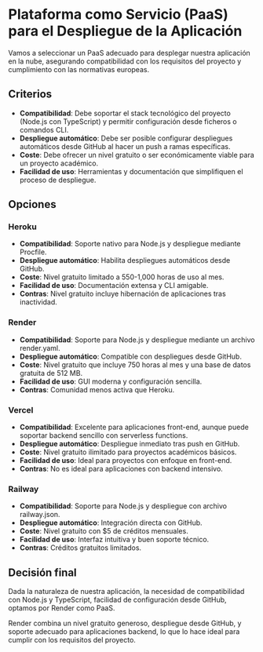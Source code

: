 # Plataforma como Servicio (PaaS) para el Despliegue de la Aplicación
Vamos a seleccionar un PaaS adecuado para desplegar nuestra aplicación en la nube, asegurando compatibilidad con los requisitos del proyecto y cumplimiento con las normativas europeas.

## Criterios
- **Compatibilidad**: Debe soportar el stack tecnológico del proyecto (Node.js con TypeScript) y permitir configuración desde ficheros o comandos CLI.
- **Despliegue automático**: Debe ser posible configurar despliegues automáticos desde GitHub al hacer un push a ramas específicas.
- **Coste**: Debe ofrecer un nivel gratuito o ser económicamente viable para un proyecto académico.
- **Facilidad de uso**: Herramientas y documentación que simplifiquen el proceso de despliegue.

## Opciones

### Heroku
- **Compatibilidad**: Soporte nativo para Node.js y despliegue mediante Procfile.
- **Despliegue automático**: Habilita despliegues automáticos desde GitHub.
- **Coste**: Nivel gratuito limitado a 550-1,000 horas de uso al mes.
- **Facilidad de uso**: Documentación extensa y CLI amigable.
- **Contras**: Nivel gratuito incluye hibernación de aplicaciones tras inactividad.

### Render
- **Compatibilidad**: Soporte para Node.js y despliegue mediante un archivo render.yaml.
- **Despliegue automático**: Compatible con despliegues desde GitHub.
- **Coste**: Nivel gratuito que incluye 750 horas al mes y una base de datos gratuita de 512 MB.
- **Facilidad de uso**: GUI moderna y configuración sencilla.
- **Contras**: Comunidad menos activa que Heroku.

### Vercel
- **Compatibilidad**: Excelente para aplicaciones front-end, aunque puede soportar backend sencillo con serverless functions.
- **Despliegue automático**: Despliegue inmediato tras push en GitHub.
- **Coste**: Nivel gratuito ilimitado para proyectos académicos básicos.
- **Facilidad de uso**: Ideal para proyectos con enfoque en front-end.
- **Contras**: No es ideal para aplicaciones con backend intensivo.

### Railway
- **Compatibilidad**: Soporte para Node.js y despliegue con archivo railway.json.
- **Despliegue automático**: Integración directa con GitHub.
- **Coste**: Nivel gratuito con $5 de créditos mensuales.
- **Facilidad de uso**: Interfaz intuitiva y buen soporte técnico.
- **Contras**: Créditos gratuitos limitados.

## Decisión final
Dada la naturaleza de nuestra aplicación, la necesidad de compatibilidad con Node.js y TypeScript, facilidad de configuración desde GitHub, optamos por Render como PaaS.

Render combina un nivel gratuito generoso, despliegue desde GitHub, y soporte adecuado para aplicaciones backend, lo que lo hace ideal para cumplir con los requisitos del proyecto.